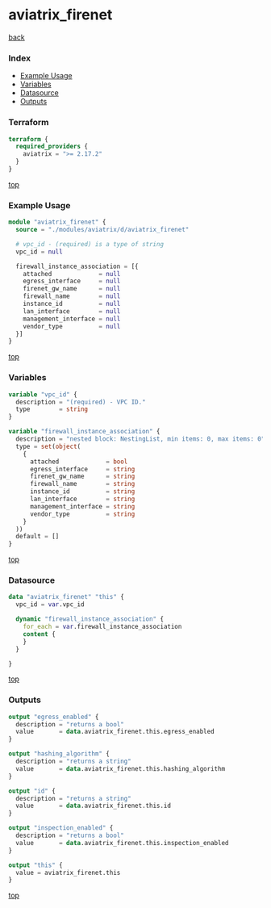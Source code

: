 # aviatrix_firenet

[back](../aviatrix.md)

### Index

- [Example Usage](#example-usage)
- [Variables](#variables)
- [Datasource](#datasource)
- [Outputs](#outputs)

### Terraform

```terraform
terraform {
  required_providers {
    aviatrix = ">= 2.17.2"
  }
}
```

[top](#index)

### Example Usage

```terraform
module "aviatrix_firenet" {
  source = "./modules/aviatrix/d/aviatrix_firenet"

  # vpc_id - (required) is a type of string
  vpc_id = null

  firewall_instance_association = [{
    attached             = null
    egress_interface     = null
    firenet_gw_name      = null
    firewall_name        = null
    instance_id          = null
    lan_interface        = null
    management_interface = null
    vendor_type          = null
  }]
}
```

[top](#index)

### Variables

```terraform
variable "vpc_id" {
  description = "(required) - VPC ID."
  type        = string
}

variable "firewall_instance_association" {
  description = "nested block: NestingList, min items: 0, max items: 0"
  type = set(object(
    {
      attached             = bool
      egress_interface     = string
      firenet_gw_name      = string
      firewall_name        = string
      instance_id          = string
      lan_interface        = string
      management_interface = string
      vendor_type          = string
    }
  ))
  default = []
}
```

[top](#index)

### Datasource

```terraform
data "aviatrix_firenet" "this" {
  vpc_id = var.vpc_id

  dynamic "firewall_instance_association" {
    for_each = var.firewall_instance_association
    content {
    }
  }

}
```

[top](#index)

### Outputs

```terraform
output "egress_enabled" {
  description = "returns a bool"
  value       = data.aviatrix_firenet.this.egress_enabled
}

output "hashing_algorithm" {
  description = "returns a string"
  value       = data.aviatrix_firenet.this.hashing_algorithm
}

output "id" {
  description = "returns a string"
  value       = data.aviatrix_firenet.this.id
}

output "inspection_enabled" {
  description = "returns a bool"
  value       = data.aviatrix_firenet.this.inspection_enabled
}

output "this" {
  value = aviatrix_firenet.this
}
```

[top](#index)